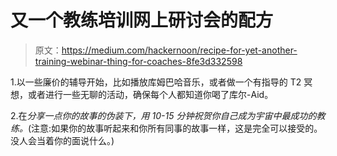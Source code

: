 # 又一个教练培训网上研讨会的配方

> 原文：<https://medium.com/hackernoon/recipe-for-yet-another-training-webinar-thing-for-coaches-8fe3d332598>

1.以一些廉价的辅导开始，比如播放库姆巴哈音乐，或者做一个有指导的 T2 冥想，或者进行一些无聊的活动，确保每个人都知道你喝了库尔-Aid。

2.在*分享一点你的故事的伪装下，用 10-15 分钟祝贺你自己成为宇宙中最成功的教练。*(注意:如果你的故事听起来和你所有同事的故事一样，这是完全可以接受的。没人会当着你的面说什么。)